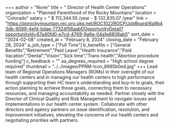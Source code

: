 +++
author = "None"
title = " Director of Health Center Operations"
organization = "Planned Parenthood of the Rocky Mountains"
location = "Colorado"
salary = " $ 113,344.55 /year - $  132,835.07 /year"
link = "https://pprockymountain.rec.pro.ukg.net/ROC1022ROCP/JobBoard/6a9b43db-9099-4efd-bdae-77324f56aabf/OpportunityDetail?opportunityId=87a40fd0-e7cd-4769-9a6a-04a1e6808ab5"
sort_date = "2024-02-08"
created_at = "February 8, 2024"
closing_date = "February 28, 2024"
a_job_type = ["Full Time"]
b_benefits = ["General Benefits","Retirement","Paid Leave","Health Insurance","Paid Vacation","Dental","Vision","Sick time","Trans health","Abortion procedure funding"]
c_feedback = ""
aa_degrees_required = "High school degree required"
thumbnail = "../../images/PPRM-Icon_8985b0ed.jpg"
+++
Lead team of Regional Operations Managers (ROMs) in their oversight of our health centers and in managing our health centers to high performance through supporting their HC team's understanding and buy-in to goals, their action planning to achieve those goals, connecting them to necessary resources, and managing accountability as needed. Partner closely with the Director of Clinical Quality and Risk Management to navigate issues and implementations in our health center system. Collaborate with other directors and agency partners on issue identification, resolution, and improvement initiatives, elevating the concerns of our health centers and negotiating priorities with partners.